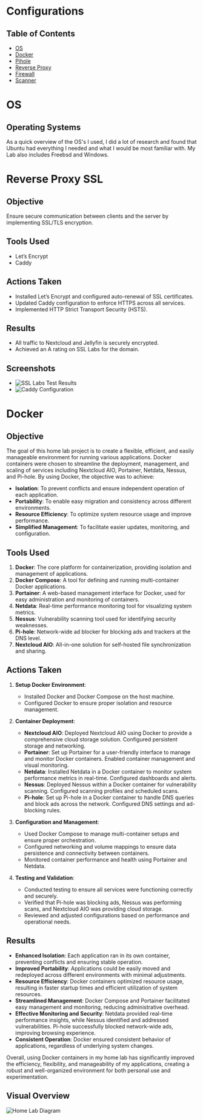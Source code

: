# Configurations
## Table of Contents

- [OS](#os)
- [Docker](#docker)
- [Pihole](#pihole)
- [Reverse Proxy](#reverse-proxy-ssl)
- [Firewall](#firewall)
- [Scanner](#scanner)


# OS
## Operating Systems 
As a quick overview of the OS's I used, I did a lot of research and found that Ubuntu had everything I needed and what I would be most familiar with. My Lab also includes Freebsd and Windows.

# Reverse Proxy SSL
## Objective
Ensure secure communication between clients and the server by implementing SSL/TLS encryption.

## Tools Used
- Let’s Encrypt
- Caddy

## Actions Taken
- Installed Let’s Encrypt and configured auto-renewal of SSL certificates.
- Updated Caddy configuration to enforce HTTPS across all services.
- Implemented HTTP Strict Transport Security (HSTS).

## Results
- All traffic to Nextcloud and Jellyfin is securely encrypted.
- Achieved an A rating on SSL Labs for the domain.

## Screenshots
- ![SSL Labs Test Results](https://nextcloud.gahomeserver.duckdns.org/s/6rLx3KxCboooA4W/preview)
- ![Caddy Configuration](https://nextcloud.gahomeserver.duckdns.org/s/EPCfnS5mdx88Hsz/preview)


# Docker

## Objective

The goal of this home lab project is to create a flexible, efficient, and easily manageable environment for running various applications. Docker containers were chosen to streamline the deployment, management, and scaling of services including Nextcloud AIO, Portainer, Netdata, Nessus, and Pi-hole. By using Docker, the objective was to achieve:

- **Isolation**: To prevent conflicts and ensure independent operation of each application.
- **Portability**: To enable easy migration and consistency across different environments.
- **Resource Efficiency**: To optimize system resource usage and improve performance.
- **Simplified Management**: To facilitate easier updates, monitoring, and configuration.

## Tools Used

1. **Docker**: The core platform for containerization, providing isolation and management of applications.
2. **Docker Compose**: A tool for defining and running multi-container Docker applications.
3. **Portainer**: A web-based management interface for Docker, used for easy administration and monitoring of containers.
4. **Netdata**: Real-time performance monitoring tool for visualizing system metrics.
5. **Nessus**: Vulnerability scanning tool used for identifying security weaknesses.
6. **Pi-hole**: Network-wide ad blocker for blocking ads and trackers at the DNS level.
7. **Nextcloud AIO**: All-in-one solution for self-hosted file synchronization and sharing.

## Actions Taken

1. **Setup Docker Environment**:
   - Installed Docker and Docker Compose on the host machine.
   - Configured Docker to ensure proper isolation and resource management.

2. **Container Deployment**:
   - **Nextcloud AIO**: Deployed Nextcloud AIO using Docker to provide a comprehensive cloud storage solution. Configured persistent storage and networking.
   - **Portainer**: Set up Portainer for a user-friendly interface to manage and monitor Docker containers. Enabled container management and visual monitoring.
   - **Netdata**: Installed Netdata in a Docker container to monitor system performance metrics in real-time. Configured dashboards and alerts.
   - **Nessus**: Deployed Nessus within a Docker container for vulnerability scanning. Configured scanning profiles and scheduled scans.
   - **Pi-hole**: Set up Pi-hole in a Docker container to handle DNS queries and block ads across the network. Configured DNS settings and ad-blocking rules.

3. **Configuration and Management**:
   - Used Docker Compose to manage multi-container setups and ensure proper orchestration.
   - Configured networking and volume mappings to ensure data persistence and connectivity between containers.
   - Monitored container performance and health using Portainer and Netdata.

4. **Testing and Validation**:
   - Conducted testing to ensure all services were functioning correctly and securely.
   - Verified that Pi-hole was blocking ads, Nessus was performing scans, and Nextcloud AIO was providing cloud storage.
   - Reviewed and adjusted configurations based on performance and operational needs.

## Results

- **Enhanced Isolation**: Each application ran in its own container, preventing conflicts and ensuring stable operation.
- **Improved Portability**: Applications could be easily moved and redeployed across different environments with minimal adjustments.
- **Resource Efficiency**: Docker containers optimized resource usage, resulting in faster startup times and efficient utilization of system resources.
- **Streamlined Management**: Docker Compose and Portainer facilitated easy management and monitoring, reducing administrative overhead.
- **Effective Monitoring and Security**: Netdata provided real-time performance insights, while Nessus identified and addressed vulnerabilities. Pi-hole successfully blocked network-wide ads, improving browsing experience.
- **Consistent Operation**: Docker ensured consistent behavior of applications, regardless of underlying system changes.

Overall, using Docker containers in my home lab has significantly improved the efficiency, flexibility, and manageability of my applications, creating a robust and well-organized environment for both personal use and experimentation.

## Visual Overview

![Home Lab Diagram](https://nextcloud.gahomeserver.duckdns.org/s/oEaTJb5GPPnKmNs/preview)
